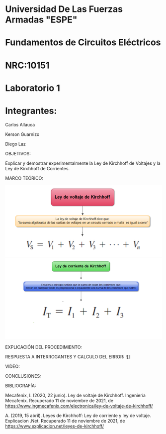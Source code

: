 # Universidad De Las Fuerzas Armadas "ESPE"

# Fundamentos de Circuitos Eléctricos 
# NRC:10151
# Laboratorio 1

 # Integrantes:
 Carlos Allauca
 
 Kerson Guarnizo
 
 Diego Laz

OBJETIVOS:

Explicar y demostrar experimentalmente la Ley de Kirchhoff de Voltajes y la Ley de
Kirchhoff de Corrientes.

MARCO TEÓRICO:

![](https://github.com/Diego-Laz/Laboratorio1/blob/main/lvk.png)
![](https://github.com/Diego-Laz/Laboratorio1/blob/main/lck.png)

EXPLICACIÓN DEL PROCEDIMIENTO:

RESPUESTA A INTERROGANTES Y CALCULO DEL ERROR:
![]

VIDEO:

CONCLUSIONES:

BIBLIOGRAFÍA:

Mecafenix, I. (2020, 22 junio). Ley de voltaje de Kirchhoff. Ingeniería Mecafenix. Recuperado 11 de noviembre de 2021, de https://www.ingmecafenix.com/electronica/ley-de-voltaje-de-kirchhoff/

A. (2019, 15 abril). Leyes de Kirchhoff: Ley de corriente y ley de voltaje. Explicacion .Net. Recuperado 11 de noviembre de 2021, de https://www.explicacion.net/leyes-de-kirchhoff/
